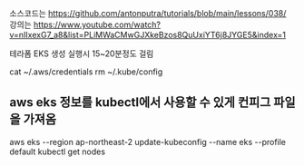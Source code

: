 소스코드는 https://github.com/antonputra/tutorials/blob/main/lessons/038/
강의는 https://www.youtube.com/watch?v=nIIxexG7_a8&list=PLiMWaCMwGJXkeBzos8QuUxiYT6j8JYGE5&index=1

테라폼 EKS 생성 실행시 15~20분정도 걸림

cat ~/.aws/credentials
rm ~/.kube/config
## aws eks 정보를 kubectl에서 사용할 수 있게 컨피그 파일을 가져옴
aws eks --region ap-northeast-2 update-kubeconfig --name eks --profile default
kubectl get nodes 